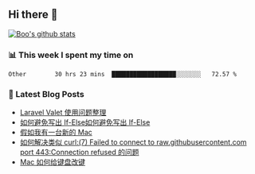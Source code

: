 ## Hi there 👋

[![Boo's github stats](https://github-readme-stats.vercel.app/api?username=0xAiKang)](https://github.com/anuraghazra/github-readme-stats)

<!-- [![Most Used Langs](https://github-readme-stats.vercel.app/api/top-langs/?username=0xAiKang)](https://github.com/anuraghazra/github-readme-stats) -->

### 📊 This week I spent my time on
<!--START_SECTION:waka-->

```text
Other        30 hrs 23 mins  ██████████████████░░░░░░░   72.57 %
```

<!--END_SECTION:waka-->

### 📕 Latest Blog Posts
<!-- BLOG-POST-LIST:START -->
- [Laravel Valet 使用问题整理](https://www.0x2beace.com/laravel-valet-uses-problem-sorting/)
- [如何避免写出 If-Else如何避免写出 If-Else](https://www.0x2beace.com/how-to-avoid-writing-out-if-else/)
- [假如我有一台新的 Mac](https://www.0x2beace.com/Suppose-I-have-a-new-Mac/)
- [如何解决类似 curl:&lpar;7&rpar; Failed to connect to raw.githubusercontent.com port 443:Connection refused 的问题](https://www.0x2beace.com/How-to-solve-problems-like-curl-7-Failed-to-connect-to-raw-githubusercontent-com-port-443-Connection-refused/)
- [Mac 如何给键盘改键](https://www.0x2beace.com/how-to-change-the-keyboard-on-a-mac/)
<!-- BLOG-POST-LIST:END -->

